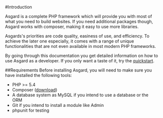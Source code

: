 #Introduction

Asgard is a complete PHP framework which will provide you with most of what you need to build websites. If you need additional packages though, Asgard works with composer, making it easy to use more libraries.

Asgards's priorities are code quality, easiness of use, and efficiency. To achieve the later one especially, it comes with a range of unique functionalities that are not even available in most modern PHP frameworks.

By going through this documentation you get detailed information on how to use Asgard as a developer. If you only want a taste of it, try the [quickstart](docs/quickstart).

<a name="requirements"></a>
##Requirements
Before installing Asgard, you will need to make sure you have installed the following tools:

* PHP >= 5.4
* Composer ([download](https://getcomposer.org/download/))
* A database system as MySQL if you intend to use a database or the ORM
* Git if you intend to install a module like Admin
* phpunit for testing